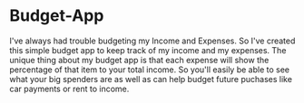 # Budget-App
I've always had trouble budgeting my Income and Expenses. So I've created this simple budget app to keep track of my income and my expenses. The unique thing about my budget app is that each expense will show the percentage of that item to your total income. So you'll easily be able to see what your big spenders are as well as can help budget future puchases like car payments or rent to income.
